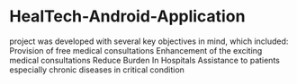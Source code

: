 # HealTech-Android-Application

 project was developed with several key objectives in mind, which included:
 Provision of free medical consultations
 Enhancement of the exciting medical consultations
 Reduce Burden In Hospitals 
 Assistance to patients especially chronic diseases in critical condition
